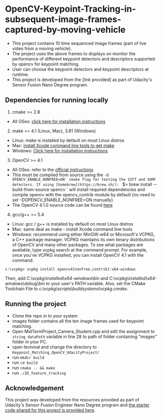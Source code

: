 # OpenCV-Keypoint-Tracking-in-subsequent-image-frames-captured-by-moving-vehicle
* This project contains 10 time sequenced image frames (part of live video from a moving vehicle).
* The project uses the above frames to displays on monitor the performance of different keypoint detectors and descriptors supported by opencv for keypoint matching.
* User can choose the keypoint detectors and keypoint descriptors at runtime.
* This project is developed from the [link provided] as part of Udacity's Sensor Fusion Nano Degree program.

## Dependencies for running locally
1) cmake >= 2.8
* All OSes: [click here for installation instructions](https://cmake.org/install/)
2) make >= 4.1 (Linux, Mac), 3.81 (Windows)
* Linux: make is installed by default on most Linux distros
* Mac: [install Xcode command line tools to get make](https://developer.apple.com/xcode/features/)
* Windows: [Click here for installation instructions](http://gnuwin32.sourceforge.net/packages/make.htm)
3) OpenCV >= 4.1
* All OSes: refer to the [official instructions](https://docs.opencv.org/master/df/d65/tutorial_table_of_content_introduction.html)
* This must be compiled from source using the `-D OPENCV_ENABLE_NONFREE=ON' cmake flag for testing the SIFT and SURF detectors. If using [homebrew](https://brew.sh/): ` $> brew install --build-from-source opencv ` will install required dependencies and compile opencv with the opencv_contrib module by default (no need to set -DOPENCV_ENABLE_NONFREE=ON manually).
* The OpenCV 4.1.0 source code can be found [here](https://github.com/opencv/opencv/tree/4.1.0)
4) gcc/g++ >= 5.4
* Linux: gcc / g++ is installed by default on most Linux distros
* Mac: same deal as make - install Xcode command line tools
* Windows: recommend using either MinGW-w64 or Microsoft's VCPKG, a C++ package manager. VCPKG maintains its own binary distributions of OpenCV and many other packages. To see what packages are available, type vcpkg search at the command prompt. For example, once you've VCPKG installed, you can install OpenCV 4.1 with the command:
```
c:\vcpkg> vcpkg install opencv4[nonfree,contrib]:x64-windows
```
Then, add C:_\vcpkg\installed\x64-windows\bin_ and C:_\vcpkg\installed\x64-windows\debug\bin_ to your user's PATH variable. Also, set the CMake Toolchain File to _c:\vcpkg\scripts\buildsystems\vcpkg.cmake_.

## Running the project
* Clone the repo in to your system
* images folder contains all the ten image frames used for keypoint matching.
* Open MidTermProject_Camera_Student.cpp and edit the assignment to `string dataPath` variable in line 28 to path of folder containing "images" folder in your PC.
* open terminal and change the directory to `Keypoint_Matching_OpenCV_UdacityProject/`
* run `mkdir build`
* run `cd build`
* run `cmake .. && make`
* run `./2D_feature_tracking `

## Acknowledgement
This project was developed from the resources provided as part of Udacity's Sensor Fusion Engineer Nano Degree program and [the starter code shared for this project is provided here](https://github.com/udacity/SFND_2D_Feature_Tracking).
